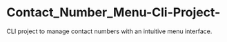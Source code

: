 # Contact_Number_Menu-Cli-Project-
CLI project to manage contact numbers with an intuitive menu interface.
